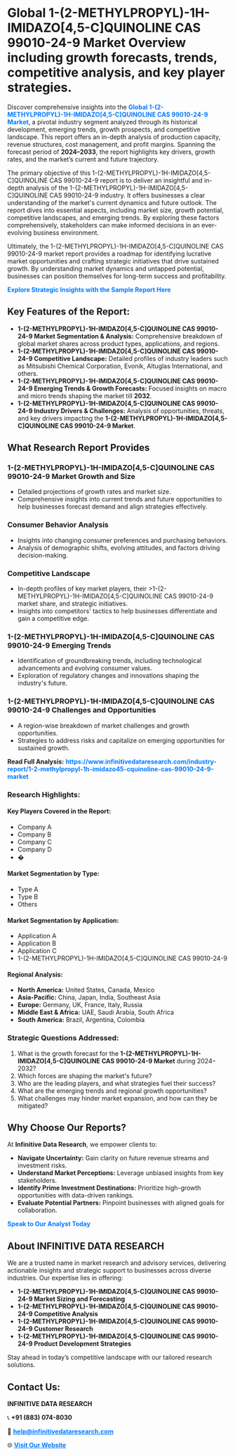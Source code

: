 <h1>Global 1-(2-METHYLPROPYL)-1H-IMIDAZO[4,5-C]QUINOLINE CAS 99010-24-9 Market Overview including growth forecasts, trends, competitive analysis, and key player strategies.</h1>
<p>
Discover comprehensive insights into the 
<a href="https://www.infinitivedataresearch.com/industry-report/1-2-methylpropyl-1h-imidazo45-cquinoline-cas-99010-24-9-market" rel="dofollow" style="color: #007BFF; text-decoration: none;"><strong>Global 1-(2-METHYLPROPYL)-1H-IMIDAZO[4,5-C]QUINOLINE CAS 99010-24-9 Market</strong></a>, a pivotal industry segment analyzed through its historical development, emerging trends, growth prospects, and competitive landscape. This report offers an in-depth analysis of production capacity, revenue structures, cost management, and profit margins. Spanning the forecast period of <strong>2024–2033</strong>, the report highlights key drivers, growth rates, and the market’s current and future trajectory.
</p>
<p>
The primary objective of this 1-(2-METHYLPROPYL)-1H-IMIDAZO[4,5-C]QUINOLINE CAS 99010-24-9 report is to deliver an insightful and in-depth analysis of the 1-(2-METHYLPROPYL)-1H-IMIDAZO[4,5-C]QUINOLINE CAS 99010-24-9 industry. It offers businesses a clear understanding of the market's current dynamics and future outlook. The report dives into essential aspects, including market size, growth potential, competitive landscapes, and emerging trends. By exploring these factors comprehensively, stakeholders can make informed decisions in an ever-evolving business environment.
</p>
<p>
Ultimately, the 1-(2-METHYLPROPYL)-1H-IMIDAZO[4,5-C]QUINOLINE CAS 99010-24-9 market report provides a roadmap for identifying lucrative market opportunities and crafting strategic initiatives that drive sustained growth. By understanding market dynamics and untapped potential, businesses can position themselves for long-term success and profitability.
</p>
<p>
<a href="https://www.infinitivedataresearch.com/request-sample/reportId=103898" style="color: #007BFF; text-decoration: none;"><strong>Explore Strategic Insights with the Sample Report Here</strong></a>
</p>

<h2>Key Features of the Report:</h2>
<ul>
<li><strong>1-(2-METHYLPROPYL)-1H-IMIDAZO[4,5-C]QUINOLINE CAS 99010-24-9 Market Segmentation & Analysis:</strong> Comprehensive breakdown of global market shares across product types, applications, and regions.</li>
<li><strong>1-(2-METHYLPROPYL)-1H-IMIDAZO[4,5-C]QUINOLINE CAS 99010-24-9 Competitive Landscape:</strong> Detailed profiles of industry leaders such as Mitsubishi Chemical Corporation, Evonik, Altuglas International, and others.</li>
<li><strong>1-(2-METHYLPROPYL)-1H-IMIDAZO[4,5-C]QUINOLINE CAS 99010-24-9 Emerging Trends & Growth Forecasts:</strong> Focused insights on macro and micro trends shaping the market till <strong>2032</strong>.</li>
<li><strong>1-(2-METHYLPROPYL)-1H-IMIDAZO[4,5-C]QUINOLINE CAS 99010-24-9 Industry Drivers & Challenges:</strong> Analysis of opportunities, threats, and key drivers impacting the <strong>1-(2-METHYLPROPYL)-1H-IMIDAZO[4,5-C]QUINOLINE CAS 99010-24-9 Market</strong>.</li>
</ul>

<h2>What Research Report Provides</h2>
<h3>1-(2-METHYLPROPYL)-1H-IMIDAZO[4,5-C]QUINOLINE CAS 99010-24-9 Market Growth and Size</h3>
<ul>
<li>Detailed projections of growth rates and market size.</li>
<li>Comprehensive insights into current trends and future opportunities to help businesses forecast demand and align strategies effectively.</li>
</ul>

<h3>Consumer Behavior Analysis</h3>
<ul>
<li>Insights into changing consumer preferences and purchasing behaviors.</li>
<li>Analysis of demographic shifts, evolving attitudes, and factors driving decision-making.</li>
</ul>

<h3>Competitive Landscape</h3>
<ul>
<li>In-depth profiles of key market players, their >1-(2-METHYLPROPYL)-1H-IMIDAZO[4,5-C]QUINOLINE CAS 99010-24-9 market share, and strategic initiatives.</li>
<li>Insights into competitors' tactics to help businesses differentiate and gain a competitive edge.</li>
</ul>

<h3>1-(2-METHYLPROPYL)-1H-IMIDAZO[4,5-C]QUINOLINE CAS 99010-24-9 Emerging Trends</h3>
<ul>
<li>Identification of groundbreaking trends, including technological advancements and evolving consumer values.</li>
<li>Exploration of regulatory changes and innovations shaping the industry's future.</li>
</ul>

<h3>1-(2-METHYLPROPYL)-1H-IMIDAZO[4,5-C]QUINOLINE CAS 99010-24-9 Challenges and Opportunities</h3>
<ul>
<li>A region-wise breakdown of market challenges and growth opportunities.</li>
<li>Strategies to address risks and capitalize on emerging opportunities for sustained growth.</li>
</ul>
<p><strong>Read Full Analysis:</strong> <a href="https://www.infinitivedataresearch.com/industry-report/1-2-methylpropyl-1h-imidazo45-cquinoline-cas-99010-24-9-market" rel="dofollow" style="color: #007BFF; text-decoration: none;"><strong>https://www.infinitivedataresearch.com/industry-report/1-2-methylpropyl-1h-imidazo45-cquinoline-cas-99010-24-9-market</strong></a></p>
<h3>Research Highlights:</h3>
<h4>Key Players Covered in the Report:</h4>
<ul><li>Company A</li><li>Company B</li><li>Company C</li><li>Company D</li><li>�</li></ul>
<h4>Market Segmentation by Type:</h4>
<ul><li>Type A</li><li>Type B</li><li>Others</li></ul>
<h4>Market Segmentation by Application:</h4>
<ul><li>Application A</li><li>Application B</li><li>Application C</li><li>1-(2-METHYLPROPYL)-1H-IMIDAZO[4,5-C]QUINOLINE CAS 99010-24-9</li></ul>

<h4>Regional Analysis:</h4>
<ul>
<li><strong>North America:</strong> United States, Canada, Mexico</li>
<li><strong>Asia-Pacific:</strong> China, Japan, India, Southeast Asia</li>
<li><strong>Europe:</strong> Germany, UK, France, Italy, Russia</li>
<li><strong>Middle East & Africa:</strong> UAE, Saudi Arabia, South Africa</li>
<li><strong>South America:</strong> Brazil, Argentina, Colombia</li>
</ul>

<h3>Strategic Questions Addressed:</h3>
<ol>
<li>What is the growth forecast for the <strong>1-(2-METHYLPROPYL)-1H-IMIDAZO[4,5-C]QUINOLINE CAS 99010-24-9 Market</strong> during 2024–2032?</li>
<li>Which forces are shaping the market's future?</li>
<li>Who are the leading players, and what strategies fuel their success?</li>
<li>What are the emerging trends and regional growth opportunities?</li>
<li>What challenges may hinder market expansion, and how can they be mitigated?</li>
</ol>

<h2>Why Choose Our Reports?</h2>
<p>At <strong>Infinitive Data Research</strong>, we empower clients to:</p>
<ul>
<li><strong>Navigate Uncertainty:</strong> Gain clarity on future revenue streams and investment risks.</li>
<li><strong>Understand Market Perceptions:</strong> Leverage unbiased insights from key stakeholders.</li>
<li><strong>Identify Prime Investment Destinations:</strong> Prioritize high-growth opportunities with data-driven rankings.</li>
<li><strong>Evaluate Potential Partners:</strong> Pinpoint businesses with aligned goals for collaboration.</li>
</ul>
<p><a href="https://www.infinitivedataresearch.com/industry-report/1-2-methylpropyl-1h-imidazo45-cquinoline-cas-99010-24-9-market" rel="dofollow" style="color: #007BFF; text-decoration: none;"><strong>Speak to Our Analyst Today</strong></a></p>

<h2>About INFINITIVE DATA RESEARCH</h2>
<p>We are a trusted name in market research and advisory services, delivering actionable insights and strategic support to businesses across diverse industries. Our expertise lies in offering:</p>
<ul>
<li><strong>1-(2-METHYLPROPYL)-1H-IMIDAZO[4,5-C]QUINOLINE CAS 99010-24-9 Market Sizing and Forecasting</strong></li>
<li><strong>1-(2-METHYLPROPYL)-1H-IMIDAZO[4,5-C]QUINOLINE CAS 99010-24-9 Competitive Analysis</strong></li>
<li><strong>1-(2-METHYLPROPYL)-1H-IMIDAZO[4,5-C]QUINOLINE CAS 99010-24-9 Customer Research</strong></li>
<li><strong>1-(2-METHYLPROPYL)-1H-IMIDAZO[4,5-C]QUINOLINE CAS 99010-24-9 Product Development Strategies</strong></li>
</ul>
<p>Stay ahead in today’s competitive landscape with our tailored research solutions.</p>

<h2>Contact Us:</h2>
<p><strong>INFINITIVE DATA RESEARCH</strong></p>
<p>📞 <strong>+91 (883) 074-8030</strong></p>
<p>📧 <strong><a href="mailto:help@infinitivedataresearch.com" style="color: #007BFF;">help@infinitivedataresearch.com</a></strong></p>
<p>🌐 <strong><a href="https://www.infinitivedataresearch.com" rel="dofollow" style="color: #007BFF;">Visit Our Website</a></strong></p>